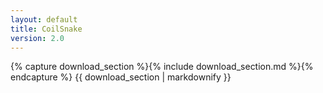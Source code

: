 ```yaml
---
layout: default
title: CoilSnake
version: 2.0
---
```


<section id="s_download">
  {% capture download_section %}{% include download_section.md %}{% endcapture %}
  {{ download_section | markdownify }}
</section>

